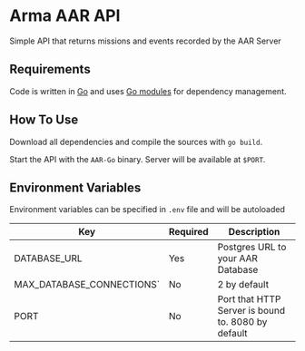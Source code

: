 # Arma AAR API

Simple API that returns missions and events recorded by the AAR Server

## Requirements

Code is written in [Go](https://golang.org/) and uses
[Go modules](https://github.com/golang/go/wiki/Modules) for dependency
management.

## How To Use

Download all dependencies and compile the sources with `go build`.

Start the API with the `AAR-Go` binary.
Server will be available at `$PORT`.

## Environment Variables

Environment variables can be specified in `.env` file and will be autoloaded


| Key | Required | Description |
| --- | -------- | ----------- |
| DATABASE_URL | Yes | Postgres URL to your AAR Database |
| MAX_DATABASE_CONNECTIONS` | No | 2 by default |
| PORT | No | Port that HTTP Server is bound to. 8080 by default |
